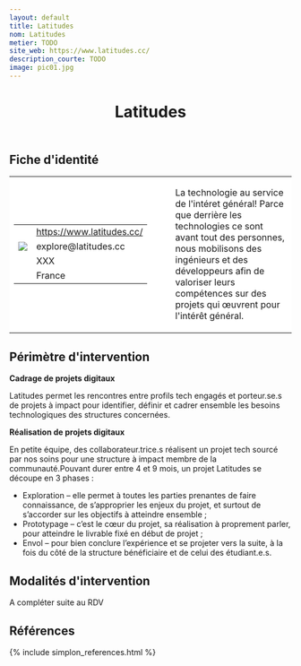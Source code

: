 ```yaml
---
layout: default
title: Latitudes
nom: Latitudes
metier: TODO
site_web: https://www.latitudes.cc/
description_courte: TODO
image: pic01.jpg
---
```


<header>
	<h1> Latitudes</h1>
</header>

<div class="main">
	<h2> Fiche d'identité </h2>
	<table style="border-collapse: collapse;">
		<tr style="border: none; background-color:#FFFFFF;">
			<td style="border: none; background-color:#FFFFFF;width:20%;height:80%;">
				<div class="fiche_contact" style="">
					<table style="border-collapse: collapse;">
						<tr class="site_web" style="border: none; background-color:#FFFFFF;">
							<td style="border: none;">
								<img src="" class="fiche_icone"/>
							</td>
							<td style="border: none;">
								<a href="https://www.latitudes.cc"> https://www.latitudes.cc/</a>
							</td>
						</tr>
						<tr class="contact" style="border: none; background-color:#FFFFFF;">
							<td style="border: none;display: table-cell;">
								<img src="{{site.base_url}}/images/email_icon.png" class="image" style="max-width:150%;vertical-align: middle;"/>
							</td>
							<td style="border: none;">
								explore@latitudes.cc 
							</td>
						</tr>
						<tr class="telephone" style="border: none; background-color:#FFFFFF;">
							<td style="border: none;">
								<img src="" class="fiche_icone"/>
							</td>
							<td style="border: none;">
								XXX
							</td>
						</tr>
						<tr class="zone" style="border: none; background-color:#FFFFFF;">
							<td style="border: none;">
								<img src="" class="fiche_icone"/>
							</td>
							<td style="border: none;">
								France
							</td>
						</tr>
					</table>
				</div>
			</td>
			<td style="width:10%;"/>
			<td style="background-color:#FFFFFF; width:60%;">
				<div class="fiche_identite">
					<p style="font-weight:normal;">
					La technologie au service de l'intéret général! Parce que derrière les technologies ce sont avant tout des personnes, nous mobilisons des ingénieurs et des développeurs afin de valoriser leurs compétences sur des projets qui œuvrent pour l'intérêt général.
					</p>
				</div>
			</td>
		</tr>
	</table>
	<div class="perimetre_intervention">
		<h2> Périmètre d'intervention </h2>
		<strong>Cadrage de projets digitaux</strong>
		<p> Latitudes permet les rencontres entre profils tech engagés et porteur.se.s de projets à impact pour identifier, définir et cadrer ensemble les besoins technologiques des structures concernées.</p>
		<strong>Réalisation de projets digitaux</strong>
		<p>En petite équipe, des collaborateur.trice.s réalisent un projet tech sourcé par nos soins pour une structure à impact membre de la communauté.Pouvant durer entre 4 et 9 mois, un projet Latitudes se découpe en 3 phases :
			<ul>
				<li>Exploration – elle permet à toutes les parties prenantes de faire connaissance, de s’approprier les enjeux du projet, et surtout de s’accorder sur les objectifs à atteindre ensemble ;</li>
				<li>Prototypage – c’est le cœur du projet, sa réalisation à proprement parler, pour atteindre le livrable fixé en début de projet ;</li>
				<li>Envol – pour bien conclure l’expérience et se projeter vers la suite, à la fois du côté de la structure bénéficiaire et de celui des étudiant.e.s.</li>
			</ul></p>
	</div>
	<div class="modalite_intervention">
		<h2> Modalités d'intervention </h2>
		<p>A compléter suite au RDV</p>
	</div>
</div>
<footer class="references">
	<h2> Références </h2>
	{% include simplon_references.html %}
</footer>

